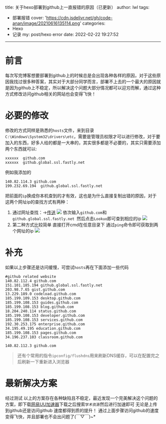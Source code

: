 title: 关于hexo部署到github上一直报错的原因（已更新）
author: lwl
tags:
  - 部署报错
cover: 'https://cdn.jsdelivr.net/gh/code-anan/image/20210616135114.png'
categories:
  - Hexo
  - 记录
my: post/hexo error
date: 2022-02-22 19:27:52
---
# 前言
每次写完博客想要部署到github上的时候总是会出现各种各样的原因，对于这些原因我找过很多种答案，其实对于大部分同学而言，部署不上去的一个最大的原因就是因为github上不稳定，所以解决这个问题大部分情况都可以迎刃而解，通过这种方式修改访问github相关的网站也会变得飞快！
# 必要的修改
修改的方式同样是熟悉的`hosts`文件，来到目录`C:\Windows\System32\drivers\etc`，需要是管理员权限才可以进行修改，对于要加入的东西，好多人给的都是一大串的，其实很多都是不必要的，其实只需要添加两个东西就可以:
```
xxxxxx  github.com
xxxxxx  github.global.ssl.fastly.net 
```
例如我添加的
```
140.82.114.3 github.com 
199.232.69.194  github.global.ssl.fastly.net 
```
把前面的`ip`换成你本机查到的才有效，这也是为什么直接复制出错的原因，对于这两个网址ip的查找方式有两种：
1. 通过网址查找：->[传送](https://www.ipaddress.com/ip-lookup)
![](https://cdn.jsdelivr.net/gh/code-anan/image/20210616133559.png)
依次输入`github.com`和`github.global.ssl.fastly.net `然后点击`Lookuo`即可查到相应的ip
![](https://cdn.jsdelivr.net/gh/code-anan/image/20210616133755.png)
2. 第二种方式比较简单 直接打开cmd在任意目录下 通过`ping`命令即可获取到两个网址的ip
![](https://cdn.jsdelivr.net/gh/code-anan/image/20210616133912.png)
# 补充
如果以上步骤还是访问缓慢，可尝试`hosts`再在下面添加一些代码
```
#github related website
140.82.112.4 github.com
151.101.185.194 github.global.ssl.fastly.net
203.98.7.65 gist.github.com
13.229.189.0 codeload.github.com
185.199.109.153 desktop.github.com
185.199.108.153 guides.github.com
185.199.108.153 blog.github.com
18.204.240.114 status.github.com
185.199.108.153 developer.github.com
185.199.108.153 services.github.com
192.30.253.175 enterprise.github.com
34.195.49.195 education.github.com
185.199.108.153 pages.github.com
34.196.237.103 classroom.github.com

140.82.112.3 github.com
```
> 还有个常用的指令`ipconfig/flushdns`用来刷新DNS缓存，可以在配置完之后刷新一下重新进入浏览器
# 最新解决方案
经过测试 以上的方案存在各种缺陷且不稳定，最近发现一个完美解决这个问题的方案，即下载[网易UU加速器](https://uu.163.com/)下载之后搜索`学术资源`然后进行加速即可 无论是上传到github还是访问github 速度都得到质的提升！
通过上面步骤访问github的速度变得飞快，并且部署也不会出问题了(￣▽￣)~*